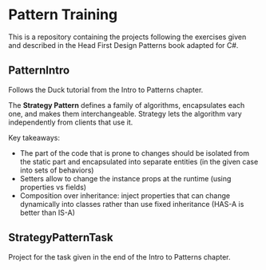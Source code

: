 # Pattern Training

This is a repository containing the projects following the exercises given and described in the Head First Design Patterns book adapted for C#.

## PatternIntro

Follows the Duck tutorial from the Intro to Patterns chapter. 

The **Strategy Pattern** defines a family of algorithms, encapsulates each one, and makes them interchangeable. Strategy lets the algorithm vary independently from clients that use it.

Key takeaways:
- The part of the code that is prone to changes should be isolated from the static part and encapsulated into separate entities (in the given case into sets of behaviors)
- Setters allow to change the instance props at the runtime (using properties vs fields)
- Composition over inheritance: inject properties that can change dynamically into classes rather than use fixed inheritance (HAS-A is better than IS-A)

## StrategyPatternTask

Project for the task given in the end of the Intro to Patterns chapter.


